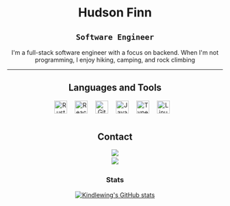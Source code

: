 <div align="center">

# Hudson Finn

## **`Software Engineer`**

I'm a full-stack software engineer with a focus on backend. When I'm not programming, I enjoy hiking, camping, and rock climbing

---

## Languages and Tools

<img alt="Rust" width="30px" style="padding-right:14px" src="https://cdn.jsdelivr.net/gh/devicons/devicon@latest/icons/rust/rust-original.svg" />          
<img alt="React" width="30px" style="padding-right:14px;" src="https://cdn.jsdelivr.net/gh/devicons/devicon/icons/react/react-original.svg" />
<img alt="Git" width="30px" style="padding-right:14px;" src="https://cdn.jsdelivr.net/gh/devicons/devicon/icons/git/git-plain.svg" />
<img alt="Javascript" width="30px" style="padding-right:14px;" src="https://cdn.jsdelivr.net/gh/devicons/devicon/icons/javascript/javascript-original.svg" />
<img alt="Typescript" width="30px" style="padding-right:14px;" src="https://cdn.jsdelivr.net/gh/devicons/devicon/icons/typescript/typescript-original.svg" />
<img alt="Linux" width="30px" style="padding-right:14px;" src="https://cdn.jsdelivr.net/gh/devicons/devicon/icons/linux/linux-plain.svg" />
<br />

#

## Contact

<a href="mailto:hudson.finn@zohomail.com"> <img src="https://custom-icon-badges.demolab.com/badge/-hudson.finn@zohomail.com-red?style=for-the-badge&logo=mention&logoColor=white" /> <a/>
<br />
<a href="https://www.linkedin.com/in/hudson-finn/"> <img src="https://custom-icon-badges.demolab.com/badge/-Linkedin-blue?style=for-the-badge&logo=mention&logoColor=white" /> <a/>
<br />
</a>

### Stats

[![Kindlewing's GitHub stats](https://github-readme-stats.vercel.app/api?username=Kindlewing&show_icons=true&theme=radical)](https://github.com/anuraghazra/github-readme-stats)

</div>
